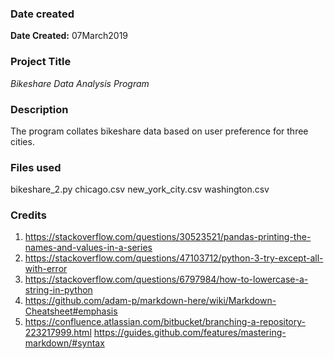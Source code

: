 ### Date created
**Date Created:** 07March2019

### Project Title
*Bikeshare Data Analysis Program*

### Description
The program collates bikeshare data based on user preference for three cities. 

### Files used
bikeshare_2.py
chicago.csv
new_york_city.csv
washington.csv

### Credits
1. https://stackoverflow.com/questions/30523521/pandas-printing-the-names-and-values-in-a-series
2. https://stackoverflow.com/questions/47103712/python-3-try-except-all-with-error
3. https://stackoverflow.com/questions/6797984/how-to-lowercase-a-string-in-python
4. https://github.com/adam-p/markdown-here/wiki/Markdown-Cheatsheet#emphasis
5. https://confluence.atlassian.com/bitbucket/branching-a-repository-223217999.html
https://guides.github.com/features/mastering-markdown/#syntax
